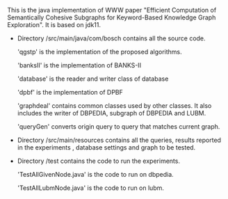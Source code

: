 This is the java implementation of WWW paper "Efficient Computation of Semantically Cohesive Subgraphs for Keyword-Based Knowledge Graph Exploration". It is based on jdk11.

* Directory /src/main/java/com/bosch contains all the source code.

	'qgstp' is the implementation of the proposed algorithms.

	'banksII' is the implementation of BANKS-II

	'database' is the reader and writer class of database

	'dpbf' is the implementation of DPBF

	'graphdeal' contains common classes used by other classes. It also includes 
the writer of DBPEDIA, subgraph of DBPEDIA and LUBM.

	'queryGen' converts origin query to query that matches current graph.

* Directory /src/main/resources contains all the queries, results reported in 
the experiments , database settings and graph to be tested.

* Directory /test contains the code to run the experiments.
	
	'TestAllGivenNode.java' is the code to run on dbpedia.
	
	'TestAllLubmNode.java' is the code to run on lubm.
